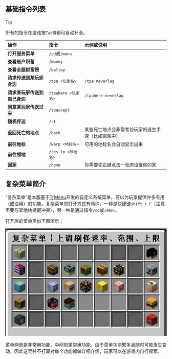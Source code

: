 ## 基础指令列表

> [!tip]
> 所有的指令在游戏按`Tab键`都可自动补全。

| 操作                         | 指令                | 示例或说明                                         |
| :--------------------------- | :------------------ | :------------------------------------------------- |
|**打开服务菜单**|`/cd`或`/menu`||
|**查看账户积蓄**|`/money`||
|**查看全服财富榜**|`/baltop`||
| **请求传送到某玩家身边**     | `/tpa <玩家名>`     | `/tpa neverlag`                                    |
| **请求某玩家传送到自己身边** | `/tpahere <玩家名>` | `/tpahere neverlag`                                |
| **同意某玩家传送过来**       | `/tpaccept`         |                                                    |
| **随机传送**                 | `/rt`               | |
| **返回死亡的地点**           | `/back`             | 某些死亡地点会非常考验玩家的逃生手速（比如岩浆中） |
| **前往地标**                 | `/warp <地标名>`    | 可用的地标名会自动显示出来                         |
| **前往领地**                 | `/res tp <领地名>`  |                                                    |
| **回家**                     | `/home`             | 你需要先右键点击一张床设置你的家                   |

## 复杂菜单简介

“复杂菜单”是本服基于[TrMenu](https://trmenu.docs.insinuate.cn/)开发的自定义系统菜单，可以为玩家提供许多有用（或没用）的功能。复杂菜单的打开方式有两种，一种是快捷键`shift + F`（注意不要与其他快捷键冲突），另一种是通过指令`/cd`或`/menu`。

打开后的菜单类似下图所示：

![](pics/menu.png)

菜单两侧是非常用功能，中间则是常用功能。由于菜单功能繁多且随时可能发生变动，因此这里并不打算对每个功能都做详细介绍，玩家可以在游戏内自行探索。
